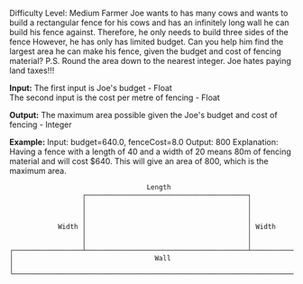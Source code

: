 Difficulty Level: Medium
Farmer Joe wants to has many cows and wants to build a rectangular fence for his cows and has an
infinitely long wall he can build his fence against. Therefore, he only needs to build three sides of the fence
However, he has only has limited budget. Can you help him find the largest area he can make his fence, given the 
budget and cost of fencing material?
P.S. Round the area down to the nearest integer. Joe hates paying land taxes!!!

**Input:**
The first input is Joe's budget - Float \
The second input is the cost per metre of fencing - Float

**Output:**
The maximum area possible given the Joe's budget and cost of fencing - Integer

**Example:**
Input: budget=640.0, fenceCost=8.0
Output: 800
Explanation:
Having a fence with a length of 40 and a width of 20 means 80m of fencing material and will cost $640. This will give
an area of 800, which is the maximum area.

```
                                  Length
                  ┌────────────────────────────────────────┐
                  │                                        │
                  │                                        │
                  │                                        │
            Width │                                        │ Width
                  │                                        │
                  │                                        │
┌─────────────────┴────────────────────────────────────────┴─────────────────┐
│                                   Wall                                     │
└────────────────────────────────────────────────────────────────────────────┘
```